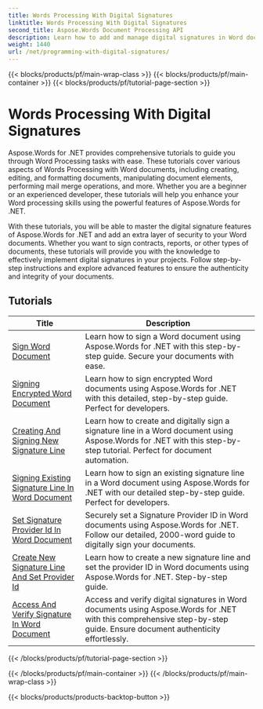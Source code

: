```yaml
---
title: Words Processing With Digital Signatures
linktitle: Words Processing With Digital Signatures
second_title: Aspose.Words Document Processing API
description: Learn how to add and manage digital signatures in Word documents using Aspose.Words for .NET. The tutorials guide you through the steps to generate digital signatures, add them to your documents.
weight: 1440
url: /net/programming-with-digital-signatures/
---
```


{{< blocks/products/pf/main-wrap-class >}}
{{< blocks/products/pf/main-container >}}
{{< blocks/products/pf/tutorial-page-section >}}

# Words Processing With Digital Signatures

Aspose.Words for .NET provides comprehensive tutorials to guide you through Word Processing tasks with ease. These tutorials cover various aspects of Words Processing with Word documents, including creating, editing, and formatting documents, manipulating document elements, performing mail merge operations, and more. Whether you are a beginner or an experienced developer, these tutorials will help you enhance your Word processing skills using the powerful features of Aspose.Words for .NET.

With these tutorials, you will be able to master the digital signature features of Aspose.Words for .NET and add an extra layer of security to your Word documents. Whether you want to sign contracts, reports, or other types of documents, these tutorials will provide you with the knowledge to effectively implement digital signatures in your projects. Follow step-by-step instructions and explore advanced features to ensure the authenticity and integrity of your documents.

 ## Tutorials
| Title | Description |
| --- | --- |
| [Sign Word Document](./sign-document/) | Learn how to sign a Word document using Aspose.Words for .NET with this step-by-step guide. Secure your documents with ease. |
| [Signing Encrypted Word Document](./signing-encrypted-document/) | Learn how to sign encrypted Word documents using Aspose.Words for .NET with this detailed, step-by-step guide. Perfect for developers. |
| [Creating And Signing New Signature Line](./creating-and-signing-new-signature-line/) | Learn how to create and digitally sign a signature line in a Word document using Aspose.Words for .NET with this step-by-step tutorial. Perfect for document automation. |
| [Signing Existing Signature Line In Word Document](./signing-existing-signature-line/) | Learn how to sign an existing signature line in a Word document using Aspose.Words for .NET with our detailed step-by-step guide. Perfect for developers. |
| [Set Signature Provider Id In Word Document](./set-signature-provider-id/) | Securely set a Signature Provider ID in Word documents using Aspose.Words for .NET. Follow our detailed, 2000-word guide to digitally sign your documents. |
| [Create New Signature Line And Set Provider Id](./create-new-signature-line-and-set-provider-id/) | Learn how to create a new signature line and set the provider ID in Word documents using Aspose.Words for .NET. Step-by-step guide. |
| [Access And Verify Signature In Word Document](./access-and-verify-signature/) | Access and verify digital signatures in Word documents using Aspose.Words for .NET with this comprehensive step-by-step guide. Ensure document authenticity effortlessly. |

{{< /blocks/products/pf/tutorial-page-section >}}

{{< /blocks/products/pf/main-container >}}
{{< /blocks/products/pf/main-wrap-class >}}

{{< blocks/products/products-backtop-button >}}
